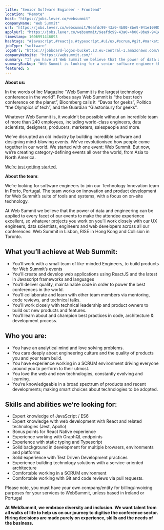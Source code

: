 ```yaml
---
title: "Senior Software Engineer - Frontend"
location: "Remote"
host: "https://jobs.lever.co/websummit"
companyName: "Web Summit"
url: "https://jobs.lever.co/websummit/9eafdc99-43a0-4b00-8be9-941e10905739"
applyUrl: "https://jobs.lever.co/websummit/9eafdc99-43a0-4b00-8be9-941e10905739/apply"
timestamp: 1606991446093
hashtags: "#javascript,#reactjs,#typescript,#ui/ux,#scrum,#git,#marketing,#analysis,#office"
jobType: "software"
logoUrl: "https://jobboard-logos-bucket.s3.eu-central-1.amazonaws.com/web-summit"
companyWebsite: "https://websummit.com/"
summary: "If you have at Web Summit we believe that the power of data and engineering can be applied to every facet of our events to make the attendee experience excellent, so whatever projects you work on you’ll work closely with our UX engineers, data scientists, engineers and web developers across all our conferences, consider applying to Web Summit's job post for a new senior software engineer."
summaryBackup: "Web Summit is looking for a senior software engineer that has experience in: #javascript, #reactjs, #typescript."
featured: 5
---
```


**About us:**

In the words of Inc Magazine “Web Summit is the largest technology conference in the world”. Forbes says Web Summit is “the best tech conference on the planet”, Bloomberg calls it  “Davos for geeks”, Politico “the Olympics of tech”, and the Guardian “Glastonbury for geeks”.

Whatever Web Summit is, it wouldn’t be possible without an incredible team of more than 240 employees, including world-class engineers, data scientists, designers, producers, marketers, salespeople and more.

We’ve disrupted an old industry by building incredible software and designing mind-blowing events. We’ve revolutionised how people come together in our world. We started with one event: Web Summit. But now, we’re creating category-defining events all over the world, from Asia to North America.  

[We’re just getting started.](https://youtu.be/HmcKuSjAdL4)

**About the team:**

We’re looking for software engineers to join our Technology Innovation team in Porto, Portugal. The team works on innovation and product development for Web Summit’s suite of tools and systems, with a focus on on-site technology.

At Web Summit we believe that the power of data and engineering can be applied to every facet of our events to make the attendee experience excellent, so whatever projects you work on you’ll work closely with our UX engineers, data scientists, engineers and web developers across all our conferences: Web Summit in Lisbon, RISE in Hong Kong and Collision in Toronto.

## What you’ll achieve at Web Summit:

*   You’ll work with a small team of like-minded Engineers, to build products for Web Summit’s events
*   You'll create and develop web applications using ReactJS and the latest in Javascript frameworks and languages
*   You’ll deliver quality, maintainable code in order to power the best conferences in the world.
*   You’ll collaborate and learn with other team members via mentoring, code reviews, and technical talks.
*   You'll work closely with technical leadership and product owners to build out new products and features.
*   You’ll learn about and champion best practices in code, architecture & development process.

## Who you are:

*   You have an analytical mind and love solving problems.
*   You care deeply about engineering culture and the quality of products you and your team build.
*   You have experience working in a SCRUM environment driving everyone around you to perform to their utmost.
*   You love the web and new technologies, constantly evolving and learning.
*   You’re knowledgeable in a broad spectrum of products and recent developments; making smart choices about technologies to be adopted.

## Skills and abilities we’re looking for:

*   Expert knowledge of JavaScript / ES6
*   Expert knowledge with web development with React and related technologies (Jest, Apollo)
*   Bonus points for React Native experience
*   Experience working with GraphQL endpoints
*   Experience with static typing and Typescript
*   Solid background in development for multiple browsers, environments and platforms
*   Solid experience with Test Driven Development practices
*   Experience building technology solutions with a service-oriented architecture
*   Comfortable working in a SCRUM environment
*   Comfortable working with Git and code reviews via pull requests.

Please note, you must have your own company/entity for billing/invoicing purposes for your services to WebSummit, unless based in Ireland or Portugal

**At WebSummit, we embrace diversity and inclusion. We want talent from all walks of life to help us on our journey to digitise the conference sector. Hiring decisions are made purely on experience, skills and the needs of the business.**
